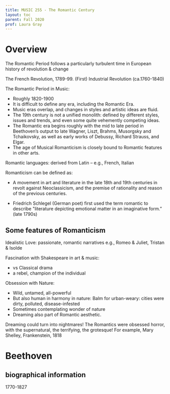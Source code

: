 ```yaml
---
title: MUSIC 255 - The Romantic Century
layout: toc
parent: Fall 2020
prof: Laura Gray
---
```

# Overview
The Romantic Period
follows a particularly turbulent time in European history of revolution & change

The French Revolution, 1789-99. (First) Industrial Revolution (ca.1760-1840)

The Romantic Period in Music:
- Roughly 1820-1900
- It is difficult to define any era, including the Romantic Era.
- Music eras overlap, and changes in styles and artistic ideas are fluid.
- The 19th century is not a unified monolith: defined by different styles, issues and trends, and even some quite vehemently competing ideas.
- The Romantic era begins roughly with the mid to late period in Beethoven’s output to late Wagner, Liszt, Brahms, Musorgsky and Tchaikovsky, as well as early works of Debussy, Richard Strauss, and Elgar.
- The age of Musical Romanticism is closely bound to Romantic features in other arts.

Romantic languages: derived from Latin – e.g., French, Italian

Romanticism can be defined as:
- A movement in art and literature in the late 18th and 19th centuries in revolt against Neoclassicism, and the premise of rationality and reason of the previous centuries.

- Friedrich Schlegel (German poet) first used the term romantic to describe "literature depicting emotional matter in an imaginative form.” (late 1790s)

## Some features of Romanticism

Idealistic Love:
passionate, romantic narratives
e.g., Romeo & Juliet, Tristan & Isolde


Fascination with Shakespeare in art & music:
- vs Classical drama
- a rebel, champion of the individual

Obsession with Nature:
- Wild, untamed, all-powerful
- But also human in harmony in nature: Balm for urban-weary:
cities were dirty, polluted, disease-infested
- Sometimes contemplating wonder of nature
- Dreaming also part of Romantic aesthetic.

Dreaming could turn into nightmares!
The Romantics were obsessed horror, with the supernatural, the terrifying, the grotesque! For example,  Mary Shelley, Frankenstein, 1818

# Beethoven
## biographical information
1770-1827
